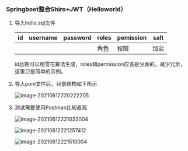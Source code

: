 ### Springboot整合Shiro+JWT（Helloworld）

1. 导入hello.sql文件

   | id   | username | password | roles | pemission | salt |
   | ---- | -------- | -------- | ----- | --------- | ---- |
   |      |          |          | 角色  | 权限      | 加盐 |

   id后期可以用雪花算法生成，roles和permission应该是分表的，减少冗余，这里只是简单的示例。

2. 导入pom文件后，目录结构如下所示

   ![image-20210612220222205](C:\Users\poke\AppData\Roaming\Typora\typora-user-images\image-20210612220222205.png)

3. 测试需要使用Postman比较直观

   ![image-20210612221032004](C:\Users\poke\AppData\Roaming\Typora\typora-user-images\image-20210612221032004.png)

   ![image-20210612221257412](C:\Users\poke\AppData\Roaming\Typora\typora-user-images\image-20210612221257412.png)

   ![image-20210612221510004](C:\Users\poke\AppData\Roaming\Typora\typora-user-images\image-20210612221510004.png)


